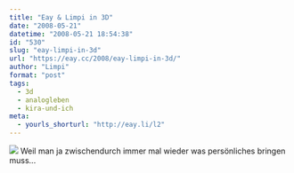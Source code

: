 ```yaml
---
title: "Eay & Limpi in 3D"
date: "2008-05-21"
datetime: "2008-05-21 18:54:38"
id: "530"
slug: "eay-limpi-in-3d"
url: "https://eay.cc/2008/eay-limpi-in-3d/"
author: "Limpi"
format: "post"
tags:
  - 3d
  - analogleben
  - kira-und-ich
meta:
  - yourls_shorturl: "http://eay.li/l2"
---
```


![](/uploads/2008/limpieay3d.jpg) Weil man ja zwischendurch immer mal wieder was persönliches bringen muss...
